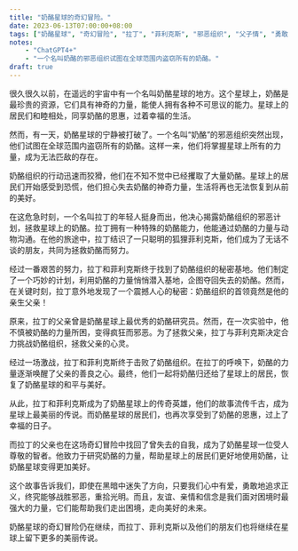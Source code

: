 ```yaml
---
title: "奶酪星球的奇幻冒险。"
date: 2023-06-13T07:00:00+08:00
tags: ["奶酪星球", "奇幻冒险", "拉丁", "菲利克斯", "邪恶组织", "父子情", "勇敢", "友谊", "正义", "传说", "童话", "ChatGPT"]
notes:
    - "ChatGPT4+"
    - "一个名叫奶酪的邪恶组织试图在全球范围内盗窃所有的奶酪。"
draft: true
---
```


很久很久以前，在遥远的宇宙中有一个名叫奶酪星球的地方。这个星球上，奶酪是最珍贵的资源，它们具有神奇的力量，能使人拥有各种不可思议的能力。星球上的居民们和睦相处，同享奶酪的恩惠，过着幸福的生活。

然而，有一天，奶酪星球的宁静被打破了。一个名叫“奶酪”的邪恶组织突然出现，他们试图在全球范围内盗窃所有的奶酪。这样一来，他们将掌握星球上所有的力量，成为无法匹敌的存在。

奶酪组织的行动迅速而狡猾，他们在不知不觉中已经攫取了大量奶酪。星球上的居民们开始感受到恐慌，他们担心失去奶酪的神奇力量，生活将再也无法恢复到从前的美好。

在这危急时刻，一个名叫拉丁的年轻人挺身而出，他决心揭露奶酪组织的邪恶计划，拯救星球上的奶酪。拉丁拥有一种特殊的奶酪能力，他能通过奶酪的力量与动物沟通。在他的旅途中，拉丁结识了一只聪明的狐狸菲利克斯，他们成为了无话不谈的朋友，共同为拯救奶酪而努力。

经过一番艰苦的努力，拉丁和菲利克斯终于找到了奶酪组织的秘密基地。他们制定了一个巧妙的计划，利用奶酪的力量悄悄潜入基地，企图夺回失去的奶酪。然而，在关键时刻，拉丁意外地发现了一个震撼人心的秘密：奶酪组织的首领竟然是他的亲生父亲！

原来，拉丁的父亲曾是奶酪星球上最优秀的奶酪研究员。然而，在一次实验中，他不慎被奶酪的力量所困，变得疯狂而邪恶。为了拯救父亲，拉丁与菲利克斯决定合力挑战奶酪组织，拯救父亲的心灵。

经过一场激战，拉丁和菲利克斯终于击败了奶酪组织。在拉丁的呼唤下，奶酪的力量逐渐唤醒了父亲的善良之心。最终，他们一起将奶酪归还给了星球上的居民，恢复了奶酪星球的和平与美好。

从此，拉丁和菲利克斯成为了奶酪星球上的传奇英雄，他们的故事流传千古，成为星球上最美丽的传说。而奶酪星球的居民们，也再次享受到了奶酪的恩惠，过上了幸福的日子。

而拉丁的父亲也在这场奇幻冒险中找回了曾失去的自我，成为了奶酪星球一位受人尊敬的智者。他致力于研究奶酪的力量，帮助星球上的居民们更好地使用奶酪，让奶酪星球变得更加美好。

这个故事告诉我们，即使在黑暗中迷失了方向，只要我们心中有爱，勇敢地追求正义，终究能够战胜邪恶，重拾光明。而且，友谊、亲情和信念是我们面对困境时最强大的力量，它们能帮助我们走出困境，走向美好的未来。

奶酪星球的奇幻冒险仍在继续，而拉丁、菲利克斯以及他们的朋友们也将继续在星球上留下更多的美丽传说。